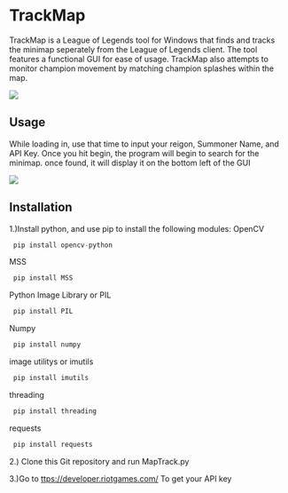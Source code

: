 # TrackMap


TrackMap is a League of Legends tool for Windows that finds and tracks the minimap seperately from the League of Legends client. The tool features a functional GUI for ease of usage. TrackMap also attempts to monitor champion movement by matching champion splashes within the map. 

![](https://imgur.com/LSrTSJX.png)

## Usage
While loading in, use that time to input your reigon, Summoner Name, and API Key. Once you hit begin, the program will begin to search for the minimap. once found, it will display it on the bottom left of the GUI

![](https://imgur.com/ed0U45Z.png)

## Installation

1.)Install python, and use pip to install the following modules:
OpenCV
```python 
 pip install opencv-python
```

MSS
```python 
 pip install MSS
```

Python Image Library or PIL
```python 
 pip install PIL
```

Numpy
```python 
 pip install numpy

```

image utilitys or imutils
```python 
 pip install imutils
```

threading
```python 
 pip install threading
```

requests
```python 
 pip install requests
```

2.) Clone this Git repository and run MapTrack.py

3.)Go to [ttps://developer.riotgames.com/](https://developer.riotgames.com/) To get your API key

